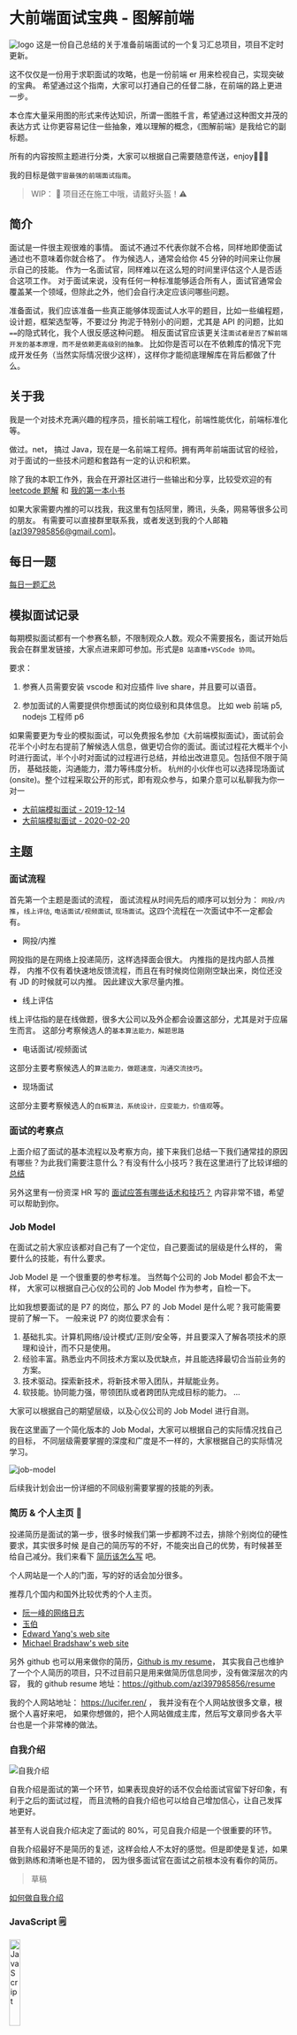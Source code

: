 # 大前端面试宝典 - 图解前端

![logo](./assets/imgs/logo.jpg)
这是一份自己总结的关于准备前端面试的一个复习汇总项目，项目不定时更新。

这不仅仅是一份用于求职面试的攻略，也是一份前端 er 用来检视自己，实现突破的宝典。
希望通过这个指南，大家可以打通自己的任督二脉，在前端的路上更进一步。

本仓库大量采用图的形式来传达知识，所谓一图胜千言，希望通过这种图文并茂的表达方式
让你更容易记住一些抽象，难以理解的概念，《图解前端》是我给它的副标题。

所有的内容按照主题进行分类，大家可以根据自己需要随意传送，enjoy🍻🍻🍻

我的目标是做`宇宙最强的前端面试指南`。

> WIP： 🚧 项目还在施工中哦，请戴好头盔！⚠️

## 简介

面试是一件很主观很难的事情。 面试不通过不代表你就不合格，同样地即使面试通过也不意味着你就合格了。
作为候选人，通常会给你 45 分钟的时间来让你展示自己的技能。
作为一名面试官，同样难以在这么短的时间里评估这个人是否适合这项工作。
对于面试来说，没有任何一种标准能够适合所有人，面试官通常会覆盖某一个领域，但除此之外，他们会自行决定应该问哪些问题。

准备面试，我们应该准备一些真正能够体现面试人水平的题目，比如一些编程题，设计题，框架选型等，不要过分
拘泥于特别小的问题，尤其是 API 的问题，比如`==`的隐式转化，我个人很反感这种问题。
相反面试官应该更关注`面试者是否了解前端开发的基本原理，而不是依赖更高级别的抽象。`
比如你是否可以在不依赖库的情况下完成开发任务（当然实际情况很少这样），这样你才能彻底理解库在背后都做了什么。

## 关于我

我是一个对技术充满兴趣的程序员，擅长前端工程化，前端性能优化，前端标准化等。

做过。net， 搞过 Java，现在是一名前端工程师。拥有两年前端面试官的经验，
对于面试的一些技术问题和套路有一定的认识和积累。

除了我的本职工作外，我会在开源社区进行一些输出和分享，比较受欢迎的有 [leetcode 题解](https://github.com/azl397985856/leetcode)
和 [我的第一本小书](https://github.com/azl397985856/automate-everything)

如果大家需要内推的可以找我，我这里有包括阿里，腾讯，头条，网易等很多公司的朋友。
有需要可以直接群里联系我，或者发送到我的个人邮箱 [azl397985856@gmail.com]。

## 每日一题

[每日一题汇总](./daily/)

## 模拟面试记录

每期模拟面试都有一个参赛名额，不限制观众人数。观众不需要报名，面试开始后我会在群里发链接，大家点进来即可参加。形式是`B 站直播+VSCode 协同`。

要求：

1. 参赛人员需要安装 vscode 和对应插件 live share，并且要可以语音。

2. 参加面试的人需要提供你想面试的岗位级别和具体信息。 比如 web 前端 p5, nodejs 工程师 p6

如果需要更为专业的模拟面试，可以免费报名参加《大前端模拟面试》，面试前会花半个小时左右提前了解候选人信息，做更切合你的面试。面试过程花大概半个小时进行面试，半个小时对面试的过程进行总结，并给出改进意见。包括但不限于简历， 基础技能，沟通能力，潜力等纬度分析。 杭州的小伙伴也可以选择现场面试 (onsite)。整个过程采取公开的形式，即有观众参与，如果介意可以私聊我为你一对一

- [大前端模拟面试 - 2019-12-14](./mock-interview/2019-12-14.md)
- [大前端模拟面试 - 2020-02-20](./mock-interview/2020-02-20.md)

## 主题

### 面试流程

首先第一个主题是面试的流程， 面试流程从时间先后的顺序可以划分为：
`网投/内推`，`线上评估`, `电话面试/视频面试`, `现场面试`。这四个流程在一次面试中不一定都会有。

- 网投/内推

网投指的是在网络上投递简历，这样选择面会很大。
内推指的是找内部人员推荐， 内推不仅有着快速地反馈流程，而且在有时候岗位刚刚空缺出来，岗位还没有 JD 的时候就可以内推。
因此建议大家尽量内推。

- 线上评估

线上评估指的是在线做题，很多大公司以及外企都会设置这部分，尤其是对于应届生而言。
这部分考察候选人的`基本算法能力，解题思路`

- 电话面试/视频面试

这部分主要考察候选人的`算法能力，做题速度，沟通交流技巧`。

- 现场面试

这部分主要考察候选人的`白板算法，系统设计，应变能力，价值观`等。

### 面试的考察点

上面介绍了面试的基本流程以及考察方向，接下来我们总结一下我们通常挂的原因有哪些？为此我们需要注意什么？有没有什么小技巧？我在这里进行了比较详细的 [总结](./topics/surface/aspects.md)

另外这里有一份资深 HR 写的 [面试应答有哪些话术和技巧？](https://www.zhihu.com/question/35953016) 内容非常不错，希望可以帮助到你。

### Job Model

在面试之前大家应该都对自己有了一个定位，自己要面试的层级是什么样的，
需要什么的技能，有什么要求。

Job Model 是 一个很重要的参考标准。 当然每个公司的 Job Model 都会不太一样，
大家可以根据自己心仪的公司的 Job Model 作为参考，自检一下。

比如我想要面试的是 P7 的岗位，那么 P7 的 Job Model 是什么呢？我可能需要提前了解一下。
一般来说 P7 的岗位要求会有：

1. 基础扎实。计算机网络/设计模式/正则/安全等，并且要深入了解各项技术的原理和设计，而不只是使用。
2. 经验丰富。熟悉业内不同技术方案以及优缺点，并且能选择最切合当前业务的方案。
3. 技术驱动。探索新技术，将新技术带入团队，并赋能业务。
4. 软技能。协同能力强，带领团队或者跨团队完成目标的能力。
   ...

大家可以根据自己的期望层级，以及心仪公司的 Job Model 进行自测。

我在这里画了一个简化版本的 Job Modal，大家可以根据自己的实际情况找自己的目标，
不同层级需要掌握的深度和广度是不一样的，大家根据自己的实际情况学习。

![job-model](./assets/imgs/topics/job-model/job-model.jpg)

后续我计划会出一份详细的不同级别需要掌握的技能的列表。

### 简历 & 个人主页 📖

投递简历是面试的第一步，很多时候我们第一步都跨不过去，排除个别岗位的硬性要求，其实很多时候
是自己的简历写的不好，不能突出自己的优势，有时候甚至给自己减分。我们来看下 [简历该怎么写](./topics/surface/resume.md) 吧。

个人网站是一个人的门面，写的好的话会加分很多。

推荐几个国内和国外比较优秀的个人主页。

- [阮一峰的网络日志](http://www.ruanyifeng.com/blog/)
- [玉伯](https://github.com/lifesinger/blog/issues?q=label:blog)
- [Edward Yang's web site](http://ezyang.com/)
- [Michael Bradshaw's web site](http://www.mjbshaw.com/)

另外 github 也可以用来做你的简历，[Github is my resume](http://pydanny.blogspot.com/2011/08/github-is-my-resume.html)，
其实我自己也维护了一个个人简历的项目，只不过目前只是用来做简历信息同步，没有做深层次的内容，
我的 github resume 地址：https://github.com/azl397985856/resume

我的个人网站地址： https://lucifer.ren/ ， 我并没有在个人网站放很多文章，根据个人喜好来吧，
如果你想做的，把个人网站做成主库，然后写文章同步各大平台也是一个非常棒的做法。

### 自我介绍

![自我介绍](./assets/imgs/topics/introduction/intro-1.jpg)

自我介绍是面试的第一个环节，如果表现良好的话不仅会给面试官留下好印象，有利于之后的面试过程，
而且流畅的自我介绍也可以给自己增加信心，让自己发挥地更好。

甚至有人说自我介绍决定了面试的 80%，可见自我介绍是一个很重要的环节。

自我介绍最好不是简历的复述，这样会给人不太好的感觉。但是即使是复述，如果
做到熟练和清晰也是不错的， 因为很多面试官在面试之前根本没有看你的简历。

> 草稿

[如何做自我介绍](./topics/introduction/intro.md)

### JavaScript 🗒️

<img src="./assets/imgs/topics/js/js-cover.png" width = "20%" height = "20%" alt="JavaScript" align=center />

JavaScript 是前端基础中的基础了，这里的面试题目层出不穷，但是核心考点还是那几个，比较高端的基本都是`词法作用域`, `EC`, `闭包`， `高阶函数`.

> 在学习接下来的东西之前，建议大家先打好基础，这里只推荐两本书，一本是《You-Dont-Know-JS》，另一本是《JavaScript: The Good Parts》。

我非常不建议你没有系统学习 JS 之前就去刷题目，这是毫无意义的，根本无法从根本上理解。
之后对前端技能的考察会越来越严格。大家系统性学习之后，推荐过来看一下我这里总结的东西，
最后去网上找一些经典的题目，通过这些题目来检查自己，而不是一开始就去网上找题目做。

这里列举了几个我觉得比较有代表且比较有意思的主题：

- [内置类型](./topics/js/buit-in-types.md)
- [作用域与闭包](./topics/js/scope&closures.md)
- [引用和操作符优先级](./topics/js/reference&priority.md)
- [原型和继承](./topics/js/prototype.md)
- [this](./topics/js/this.md)
- [执行上下文（EC）](./topics/js/EC.md)（施工中）
- [ES6+](es6+.md)（施工中）

如果上面的专题你都看过了，那么来回答几个问题看你是否真的掌握了。

- 什么是值？什么是类型？什么是变量？ 它们之间的区别和联系？
- 基本类型和引用类型的区别是什么？null 和 undefined 区别是什么？
- “一切皆对象”怎么理解？ number 也是对象么？字符串也是对象么？
- 基础类型存放在栈上，引用类型存放在堆上，请问是为什么？ 字符串是存放在栈上么？对象中有一个 number 属性，那么 number 属性是存放在堆上还是栈上？
- == 的判断逻辑是什么？
- 作用域的本质是什么？闭包和作用域的关系是什么？
- let，const，var 三者的本质不同是什么？为什么不推荐使用 var
- 数组的本质是什么，运用了什么样的设计模式？数组和对象的关系是什么？
- 原型链能够实现所谓的继承的本质原因是什么？
- 箭头函数是用来解决什么问题的？
- 什么是高阶函数？用处和用法？

### 编程题 ✍️

算法分为三部分：

- 第一部分是 leetcode 上的题目。

- 第二部分是手写题目，实现一个小功能。比如实现 bind, curry 等

- 第三部分是 leetcode 题目变种

本仓库只列举后两个部分，对于第一部分可以去我的另一个仓库 - [leetcode 题解](https://github.com/azl397985856/leetcode) 查看

另外对于不同的阶段，我们应该采取不同的刷题策略。

1. 初级阶段

看一些基础内容，比如数据结构和算法的基本知识，看一些 JS 语言基础的一些东西。

如果需要刷题的话，一定要从简单开始。

2. 中级

按照分类刷题，一个个分类突破，掌握同一类别的题目的基本解题思路和套路。

3. 高级

总结题目，做到融汇贯通，一题多解，多题同解。

4. 面试前

刷题找回感觉，如果能找到你想去的公司的真题进行练习就更好了，因此我也会考虑将题目按照公司进行分类。

> ℹ️ 以下这些题目都是自己经历或者从网上整理下来的，之后还会继续同步更新。

对于编程题，可能会让你白板写，也可能让你用 Online Editor。
因此我的建议，是掌握白板写，熟练至少一种 Online Editor，
这样可以在适当时候要求面试官让你用你熟悉的 Online Editor 书写。
比较有名的 Online Editor 有 JSBin , CodePen, StackBlitz 等，我个人比较推荐 [StackBlitz](https://stackblitz.com/)

> Tips: 如果不是白板写，一定要注意调试，即使没有做出来，但是良好的调试习惯和技能也能加分。

- [大数相加](./topics/algorthimn/bigNumberSum.md)
- [手写 bind](./topics/algorthimn/bind.md)
- [实现加法](./topics/algorthimn/bitTwoSum.md)
- [实现 curry](./topics/algorthimn/curry.md)
- [实现 compose](./topics/algorthimn/compose.md)
- [剪枝](./topics/algorthimn/cut-tree.md)
- [循环有序列表的查找](./topics/algorthimn/cycle-sorted-array.md)
- [实现深拷贝](./topics/algorthimn/deepCopy.md)
- [实现继承](./topics/algorthimn/extend.md)
- [拍平数组](./topics/algorthimn/flatten.md)
- [实现 getUrlParams](./topics/algorthimn/getUrlParams.md)
- [用 reduce 实现 map](./topics/algorthimn/implement-map-using-reduce.md)
- [用栈实现队列](./topics/algorthimn/implement-queue-using-stack.md)
- [判断是否是完全二叉树](./topics/algorthimn/isCompleteBinaryTree.md)
- [实现 lensProp](./topics/algorthimn/lensProp.md)
- [判断链表是否成环](./topics/algorthimn/linkedListCycled.md)
- [最长公共子序列](./topics/algorthimn/longestCommonSequence.md)
- [最长公共子串](./topics/algorthimn/longestCommonSubstring.md)
- [实现千分位展示](./topics/algorthimn/moneyFormat.md)
- [无序不相等数组中，选取 N 个数，使其和为 M](./topics/algorthimn/n-sum.md)
- [实现简化的 Promise](./topics/algorthimn/promise.md)
- [实现快排](./topics/algorthimn/quickSort.md)
- [周期执行某个函数 n 次](./topics/algorthimn/repeat.md)
- [字符串反转](./topics/algorthimn/reverseString.md)
- [函数节流](./topics/algorthimn/throttle.md)
- [数组去重](./topics/algorthimn/uniqueArray.md)
- [实现 Math.sqrt](./topics/algorthimn/sqrt.md)
- [判断一个字符串是否另一个字符串的子序列](./topics/algorthimn/isSequence.md)
- [实现一个极简的模板引擎](./topics/algorthimn/mono-tpl.md)
- [实现一个极简的数据响应式](./topics/algorthimn/observable.md)
- [千分位转数字](./topics/algorthimn/numFormat.md)
- [将数字转化为中文（数字是 10 万以内）](./topics/algorthimn/numToChineseStr.md)
- [已知数据格式，实现一个函数 fn 找出链条中所有的父级 id](./topics/algorthimn/findParents.md)
- [获取页面所有的 tagname](./topics/algorthimn/getAllHTMLTags.md)
- [实现 XPath](./topics/algorthimn/xpath.md)

### CSS 🦋

国外会有一些类似 `CSS/HTML 专家` 的岗位，可以看出这部分内容还是相对比较重要且难以精通的。

这里我推荐 medium 社区的，来自 Elad Shechter 的关于 CSS 架构系列文章：

- [Normalize CSS or CSS Reset?!](https://medium.com/@elad/normalize-css-or-css-reset-9d75175c5d1e)
- [CSS Architecture — Folders & Files Structure](https://medium.com/@elad/css-architecture-folders-files-structure-f92b40c78d0b)
- [CSS Architecture for Multiple Websites](https://medium.com/@elad/css-architecture-for-multiple-websites-ad696c9d334)

> 我已经联系了几个 CSS 方面的专家，之后会在这里给几个链接过去，目前还在整理中。

- [布局]() （施工中）
- [响应式]() （施工中）
- [自适应]() （施工中）
- [BEM 等 CSS 架构]() （施工中）

### 设计题 🎩

![设计题](./assets/imgs/topics/design/design-cover.jpg)

这类题目有时候是给一个情景，有时候是直接让你实现一个轮子，答案也往往是开放式的。
需要你对组件和代码设计有一定的基础。这部分主要考察候选人综合实力，思维开放性，
思维严密性，做事的方式等。

- [大量数据滚动加载](./topics/design/lazy-scroll.md)
- [如何设计一个实时检查更新的功能](./topics/design/auto-update.md)
- [设计一个新闻列表，用户已经看过的新闻，在标题后面增加“已阅读”文字](./topics/design/already-read.md)
- [实现一个轮播图组件](https://zhuanlan.zhihu.com/p/72091681)

### 设计模式 👔

掌握常见的设计模式是“术”， 掌握设计模式的原则才是“道”，
只有在“术”上下过功夫，才能明白“道”的价值。

对于常见的设计模式能够说出适用场景，如果能够结合实际项目经验就更好了。常见的有单例模式，工厂模式，代理模式，观察者模式，策略模式，模板方法模式等。

这里有一份英文系列文章[《JavaScript Design Patterns》](https://wanago.io/2019/11/11/javascript-design-patterns-1-singleton-and-the-module/)，文章的特点是不仅用 JS 还使用 TS 进行了对比讲解，另外紧跟最新技术，比如讲解外观模式的时候就是拿`React Hooks`重构举的例子。

- [单例模式](./topics/design-pattern/singleton.md)
- [策略模式](./topics/design-pattern/strategy.md)
- [代理模式](./topics/design-pattern/proxy.md)
- [观察者模式](./topics/design-pattern/observer.md)
- [适配器模式](./topics/design-pattern/adapter.md)（施工中）
- [迭代器模式](./topics/design-pattern/iterator.md) （施工中）
- [工厂模式](./topics/design-pattern/factory.md)（施工中）
- [模版方法模式](./topics/design-pattern/template.md)（施工中）
- [装饰者模式](./topics/design-pattern/decorator.md)（施工中）

### 框架 🖼️

![框架](./assets/imgs/topics/framework/framework-cover.png)

流行的框架当然也是兵家必争之地，如果你能够完全了解大型知名开源框架的代码和架构实现，那绝对是一个加分项。

框架是为了解决特定问题才出现的，脱离实际业务谈框架选型以及优劣都是耍流氓。我们需要了解到各个框架在
什么情况下产生的，他们是为了解决什么问题，适合的场景是什么样的，有什么不足等。只有对这些
都非常熟悉，才能够在业务中作出合理的取舍，才能赢得面试官的认可。

#### React

React 考察的点就那么几点，从简单的生命周期，特定 API 的使用。 到 SetState 的原理，
虚拟 DOM，以及 DOM diff 算法等。 这部分需要大家对 React 有系统性认识。

如果你想系统性学习 React，推荐看官网。
除了官网，我这里推荐一份资料 - [全面介绍 React](https://jscomplete.com/learn/complete-intro-react#managing-side-effects)

这部分其实可以参考我之前开的一个仓库 [从零开始开发一个 React](https://github.com/azl397985856/mono-react)

我后期会陆续增加一些对于 React 常见问题的汇总，大家保持关注即可。

如果上面的专题你都看过了，那么来回答几个问题看你是否真的掌握了。

- React 的虚拟 DOM diff 算法一定比直接操作 DOM 快么？为什么？

#### Redux

官方给出的介绍是“Redux is a predictable state container for JavaScript apps.”。

Redux 中核心就是一个单一的 state。state 通过闭包的形式存放在 redux store 中，保证其是只读的。如果你想要更改 state，只能通过发送 action 进行，action 本质上就是一个普通的对象。

我用 20 行代码左右实现了一个迷你版本的 redux，帮助自己理解 redux 的核心思想，这里是 [原文](https://juejin.im/post/5a9e6a61f265da239866c7a3)。

相信你可以自己实现出一个 redux，那么你会对 redux 的本质有更深入的理解，这个时候再去学习 redux 中间件机制等高级内容才会得心应手。

#### Vue

> vue 部分我建议等到 vue 更新 3.0 之后再去研究 ta。

#### Vuex

> vuex 部分我建议等到 vue 更新 3.0 之后再去研究 ta。

### 浏览器

<img src="./assets/imgs/topics/browser/browser-cover.png" width = "40%" height = "40%" alt="浏览器" align=center />

- [事件模型](./topics/browser/event.md)

- 浏览器安全策略

- 事件循环

- BOM API

- Chrome 浏览器中的进程和线程

### 小程序

<img src="./assets/imgs/topics/mini-program/mini-program-cover.jpg" alt="node" width="70%" align=center />

小程序的特点：

1. 即插即用，
2. 拥有 native 和跨端（不同操作系统）的能力
3. 性能比 H5 好

面试的时候多会问小程序的多线程架构，以及多个 webview 是如何和 JS 线程通信的，JS 线程又是如何和 native 通信的。

- [小程序架构](./topics/mini-program/architecture.md)

### 原生通信

如果你做过混合式开发的话，原生通信一定是不能绕过的点。
很多时候我们使用的都是封装好的方法，我们可以直接调用，甚至支持
Promise 这种模式。 使用起来就好像“浏览器的原生 API”一样方便。
这从某种程度上来说，扩展了浏览器的功能。

- [h5 与原生 app 交互的原理](https://segmentfault.com/a/1190000016759517)

### 网络

网络这部分虽然不需要我们像`网络工程师`一样熟悉很多底层细节，
但是我们至少需要有一个高层次的抽象的思维来看待网络这个世界，
从而帮助我们更好地理解它，并且利用它去解决一些问题，典型的就是性能优化，
其实线上定位问题等有时候也需要你懂一点网络知识。
作为面试，可能需要你准备得更为深入一点。

对于网络这部分，最重要的是要有一个大的概念，下面也会介绍。

![network-cover](./assets/imgs/topics/network/network-cover.jpg)

- [协议森林（大话网络协议）](https://www.cnblogs.com/vamei/archive/2012/12/05/2802811.html)
- [从输入 URL 到页面展示发生了什么]() （施工中）
  > 上面这个我会写地非常详细，敬请期待
- [输入 ping IP 后敲回车，发包前会发生什么？](./topics/network/ping.md)
- [网络通讯模型](./topics/network/network-model.md)
- [子网掩码](./topics/network/net-mask.md)
- [TCP](./topics/network/tcp.md)
- [UDP](./topics/network/udp.md)（施工中）
- [HTTP](./topics/network/http.md)
- [HTTPS](./topics/network/https.md)（施工中）
- [DNS](./topics/network/dns.md)（施工中）

如果上面的专题你都看过了，那么来回答几个问题看你是否真的掌握了。

- WebSocket 工作在七层（或者四层）中的哪一层？和 HTTP 是什么关系？ 是基于 UDP 的还是 TCP 的？
- TCP 为什么是三次握手？为什么是四次挥手？
- CDN 的工作原理是什么？
- 运营商劫持是什么？如何防范？
- HTTPS 一定是安全的么？如果不是，那么在什么情况下是不安全的？
- 如何劫持 HTTPS 请求。 比如你需要抓 HTTPS 的包，怎么做？
- 支付宝和微信的离线支付是怎么做的？
- Token 和 Cookie 有什么区别和联系呢？其分别是为了解决什么样的事情？
- WebSocket 需要 cookie 么？为什么？
- WebSocket 是怎么实现点对点通信和广播通信的？
- 如果访问你的 APP 很慢，你自己无法重现。 初步定位到网络问题， 那么你怎么能具体定位到问题呢？
- traceroute, Ping 的原理是什么？
- 192.168.0.1 和 192.168.1.1 如何通信？
- DNS 是如何泄漏个人隐私的？怎么防范？
- 从网络协议模型（七层 or 四层）的角度分析一下，浏览器访问 192.168.3.4:8088 的具体过程。

### node

<img src="./assets/imgs/topics/node/node-cover.png" alt="node" width="50%" align=center />

> 预计 11 月份开始整理

如果你要做全栈或者后端，那么 node 是一个相对平滑的选择

- [node 基础 API](./topics/node/basic.md)（施工中）
- [node 集群](./topics/node/cluster.md)（施工中）
- [node 监控](./topics/node/monitor.md)（施工中）
- [node 底层架构和原理](./topics/node/internal.md)（施工中）
- [Deno (Ryan Dahl 2018 年 11 月台北 JSDC 演讲 PPT 翻译版）](https://zhuanlan.zhihu.com/p/51017778)
- [What’s Deno, and how is it different from Node.js?](https://blog.logrocket.com/what-is-deno/)
- [Deno, A New Way to JavaScript?(Vedio)](https://www.youtube.com/watch?v=z6JRlx5NC9E)
- [express 和 koa 等 web 框架](./topics/node/web-framework.md)（施工中）

如果上面的专题你都看过了，那么来回答几个问题看你是否真的掌握了。

- node 如何充分利用多核 CPU？
- node 是如何实现多个进程监听同一个端口的？为什么不会报“端口被占用”？
- deno 相对 node 有哪些优化？
- node 中的 buffer 是什么？ Stream 是什么？ 流的种类有哪些？听说过 pull-stream 么？

### 操作系统 💻

- [内存分配](./topics/os/memory/allocation.md)
- [线程和进程](./topics/os/process/thread.md)（施工中）

### 包管理 📦

随着前端项目越来越复杂，我们需要组织的模块数量增加，包管理慢慢浮出水面，
大家都开始讨论这个东西。 很多时候，一个项目的业务代码还不到依赖项的 1%。

我们拿三个比较经典的包管理工具来讲解一下他们试图解决的问题，以及分别的优缺点，
按照时间线来说他们分别是 npm,yarn, tink。

- [npm](http://npmjs.com)
- [yarn](https://yarnpkg.com/zh-Hans/https://yarnpkg.com/zh-Hans/)
- [tink](https://github.com/npm/tink)

### 性能优化 ⏩

性能优化是在面试中被问到的最多的题目了，这部分需要候选人有足够的深度和广度才能回答的比较全面，也是
很容易体现候选人实力的一个点了。

在互联网网站百花齐放的今天，网站响应速度是用户体验的第一要素，其重要性不言而喻，这里有几个关于响应时间的重要条件：

用户在浏览网页时，不会注意到少于 0.1 秒的延迟；

少于 1 秒的延迟不会中断用户的正常思维， 但是一些延迟会被用户注意到；

延迟时间少于 10 秒，用户会继续等待响应；

延迟时间超过 10 秒后，用户将会放弃并开始其他操作；

因此大家都开始注重性能优化，很多厂商都开始做一些性能优化。比较有名的是雅虎军规，不过随着浏览器和协议等的发展，有一些已经逐渐被淘汰了。因此建议大家以历史的目光看待它。比如。尽量减少 HTTP 请求数这一条，在 HTTP2 协议下就不管用了，因为 HTTP2 实现了 HTTP 复用，HTTP 请求变少，反而降低性能。因此一定要结合历史环境看待具体的优化原则和手段，否则会适得其反。

> 雅虎军规中文版： http://www.cnblogs.com/xianyulaodi/p/5755079.html

随着移动互联网的高速发展，移动终端的数量正在以指数级增长，很多厂商对于移动端体验都开始重视起来了。比如 Google Chrome 的工程师 Alex 就提出了 Progressive Web App（以下简称 PWA），用来提高移动端 web 的性能。PWA 的核心是 Service Worker， 通过它可以使得在 JS 主线程之外，程序员通过编程的方式控制网络请求，结合浏览器本身的缓存，往往可以达到非常棒的用户体验。PWA 提出了许多类似 Native 的“功能”- 比如离线加载和桌面快捷方式，使得移动端 web 体验更加友好。另外加上 web 端本身的特性-比如快速迭代，可索引（你可以通过搜索引擎搜索，而 native app 则不行）等，使得更多的人投入到给 web 端用户提供更佳的用户体验的 PWA 中去。Google 在更早的时候，提出了 AMP。 2017 年 Google dev 上海站就宣传了 PWA 和 AMP，并且通过一张动图形象地展示了两者（PWA 的 P 和 A 翻过来，然后 W 上下翻转就是 AMP，反之亦然）。AMP 是一种面向手机端的轻量级的 web 展现，通过将重量级元素重新实现等方式提高了手机端性能。 另外诸如使用 asm.js 使得代码更容易编译成机器指令，也是性能优化的一环。如果你仔细查看应用执行的 profile 的时候，你会发现 js 代码 compile 的时间会很久，尤其你写了很多无用 js 代码，或者没必要第一时间执行的代码的时候，这种影响更加大。js 代码最终也是编译成二进制给机器执行，而 js 是动态语言，也就是说 js 代码是执行到哪编译到哪，这是和 java 这样的静态语言的一个很大的差别。V8 已经对这部分做了相当大的优化，一般情况下我们不必担心，通常来讲这也不会成为性能瓶颈，因为这些时间和网络 IO 的时间根本不是一个数量级。但是在特定场合，提前编译成更容易解释执行的代码，可能就会派上用场。

这部分可以参考我之前写的 [文章](https://github.com/azl397985856/automate-everything/blob/master/docs/chapter4.md)

如果上面的专题你都看过了，那么来回答几个问题看你是否真的掌握了。

- 一个应用使用一段时间就会很卡，可能是什么原因？
- 一个应用首屏加载时间超级长，如果让你来优化，你会怎么做？
- 前端常见的优化手段有哪些？
- 性能优化的闭环是什么？

### 编程范式

常见的编程范式有`函数式编程`、`面向对象编程`、`响应式编程`等。

在面向对象编程的世界，程序是一系列相互作用（方法）的对象，而在函数式编程的世界，程序会是一个无状态的函数组合序列。
在响应式变成的世界里，程序就是流的组合和操作。

不同的编程范式有着不同的适用场景，因此了解各种编程范式是很有必要的。

#### 面向对象 👧🏻

施工中

#### 函数式编程

函数式编程的思想非常先进，其天生的可预测性（也可以说是可测试）, 更细粒度的代码（逻辑）重用，以及天生支持并行等特点， 已经被也业内越来越多的人认可。由于其很高的学习门槛导致大多人并不了解它，或者只是知道概念，并不能够理解并运用函数式编程。

这个是我之前写的 [函数式编程系列教程](https://github.com/azl397985856/functional-programming)

#### 响应式编程

施工中

### 状态管理

状态管理这个东西在 React 和 Vue 这种视图框架大规模出现之后才出现的东西，
因此 React 或者 Vue 只是解决了状态到视图的映射关系，没有解决数据的产生和维护问题，
因此状态管理框架应运而生，比较著名的有 redux， mobx，vuex 等。

- [状态管理的本质是什么？我们为什么需要它]() （施工中）

如果上面的专题你都看过了，那么来回答几个问题看你是否真的掌握了。

- GraphQL 可以当作状态管理框架使用么？
- 我为什么要用状态管理框架，直接存到全局不香么？

### 项目经验

<img src="./assets/imgs/topics/project/project-cover.png" alt="project" align=center />

技术面试关心的一方面是你的技术基础，包括深度广度，编码能力，另一方面关注你的经验，即你做过的项目。

关于这部分要突出项目的难点，核心问题，如果没有特别的难点，你应该问下自己你对项目做过的思考，有什么优化点和不足，
包括团队和自身。

- [你的项目难点是什么](./topics/project/pain-in-the-ass.md)
- [做过的项目中技术架构是什么样的，可以优化么]() （施工中）

### 安全 🔐

> 如果岗位对 node 有要求，那么安全问题肯定会更多，因此这部分需要更加关注。

- [XSS](https://tech.meituan.com/2018/09/27/fe-security.html)
- [csrf](https://juejin.im/post/5bc009996fb9a05d0a055192)
- [运营商劫持](http://bigsec.com/bigsec-news/wechat-16824-yunyingshangjiechi)

### seo

SEO 一直是一个非常重要的话题，尤其是依赖搜索引擎排名的系统和网站。

虽然是一个很老的领域了，但是搜索引擎优化是在客户端渲染流行之后，又重新被捡起来，开始重视的一个东西。

### shell

在工作中，我们时不时会做一些自动化或者批处理，这个时候掌握 shell 一种相对直接完成任务的方式。
shell 功能强大且移植性好，尤其在运维领域被广泛使用。我单独有一个项目是专门 [学习 shell](https://github.com/azl397985856/learn-shell) 的，感兴趣的可以关注一下。

作为程序员，掌握 shell 是一种进阶。

- [基础命令](./topics/shell/cmds.md)（施工中）
- [基础语法](./topics/shell/grammar.md)（施工中）

### ssr

其实网页早起都是 SSR，只不过为了提高性能和用户体验，大家开始转向 SPA，SPA 开始流行之后带来了两个问题：

1. SEO 不友好

2. 首次渲染时间长，导致诸如白屏时间长等问题

为了解决这两个问题，大家开始考虑使用 SSR + CSR 的方式。 其中也踩了无数的坑，到现在 SSR 相对而言已经比较成熟了。

### typescript

TS 是 JS 的超集，提供了很多 JS 没有的特性，尤其是 ES6 之前。ES6+的很多东西也是借鉴了 TS。

TS 对于构建大型系统有着得天独厚的优势，丰富的类型签名就是天生的最好的文档，因此它会及时更新，不存在代码和文档不一致的情况。
使用接口定义可以实现很好的协同，也可以避免一些潜在的 bug。

总之 TS 是一个非常值得学习的强类型语言。

### v8

<img src="./assets/imgs/topics/v8/v8-cover.jpg" width = "50%" height = "50%" alt="V8" align=center />

> 还没开始整理

- [垃圾回收器](./topics/v8/gc.md)（施工中）
- [预测优化](./topics/v8/gc.md)（施工中）
- [shapes 和 inline cache](./topics/v8/shapes-and-inline-cache.md)（施工中）

### 标准化

标准这个东西真的很重要，非常遗憾的是国内没有什么知名标准化的组织，都是在国外。

标准化能给我们带来什么？ 那就太多了，如果没有标准化，我们的世界不能想象会乱成什么样。

想象一下如果没有`USB` `TypeC`等这些规范，我们会多么不方便，更不要说别的了。

前端的标准化组织化就两个，一个是`TC39`, 一个是`W3C`，关注好这两个组织，
对于你理解大方向很关键。 下面是官方的 Github 仓库：

- [ECMA TC39](https://github.com/tc39?type=source)
- [W3C](https://github.com/w3c?type=source)

> 重点关注一些标准化组织的信息和社区的讨论。

这里再介绍一个 justjavac（迷渡）创建的中文版的 [介绍最新的 ECMAScript/JavaScript 规范，以及 TC39 的提案进度 ](https://esnext.justjavac.com/)
，这里可以了解到一些 TC39，以及 ES 最新的一些资讯信息。

### 模块化

我在 [模块化和组件化](https://github.com/azl397985856/automate-everything/blob/master/docs/chapter2.md) 这篇文章
讲解了模块化的一部分基础知识，在这里我还会讲解一些大家对模块化的误区，以及一些经典问题，eg: AMD，cjs,umd,esm 区别问题

- [循环引用问题](./topics/modular/circular.md)

### web assembly

WebAssembly 是一种可以使用非 JavaScript 编程语言编写代码并且能在浏览器上运行的技术方案。

- [什么是 web assembly](./topics/wasm/what.md)

### WebRTC

Web Realtime Communication（简称 WebRTC），是一种广泛应用在前端的音视频通信技术。事实上，它不仅仅可以用来处理音视频，还可以使用`RTCDataChannel` API 处理别的数据。如今 WebRTC 已经被主流浏览器所支持。

![](https://tva1.sinaimg.cn/large/006tNbRwgy1gb5hv2c15lj30za0h1wh8.jpg)

WebRTC 的功能主要有：

- 获取本地用户的音视频流（通俗理解为打开摄像头和麦克风，并且麦克风和摄像头的数据能够被你拿到并处理）
- 获取远程用户的音视频（通俗理解为上面的基础上，进行视频通话）
- 录制音视频
- 传递数据

值得注意的是，WebRTC 是点对点通信（P2P）。关于 WebRTC 的入门学习资料，我推荐直接看官方的 [codelabs](https://codelabs.developers.google.com/codelabs/webrtc-web/#0)，拥有互动式学习体验哦。

### 工作流 ⏳

<img src="./assets/imgs/topics/work-flow/work-flow-cover.png" width = "70%" height = "70%" alt="wf" align=center />

工作流是一个偏工程的话题，这部分主要考察候选人工程能力和意识。
工作流指的是日常开发中的各个环节的组合，下面我们一一讲解。

#### 构建器

可以参考我之前开的一个仓库 [从零开始开发一个 Webpack](https://github.com/azl397985856/mono-webpack)

当然了解了 webpack 的基本原理还不够，面试中还会问一些工程性的问题，比如：

- [如何用 webpack 管理应用的环境相关配置]() （施工中）
- [如何用 webpack 做一些基础的性能优化]()（施工中）
- [如何用 webpack 的配置项如何管理]()（施工中）

#### 触发器

施工中

#### linter

linter 是为了帮我我们找出 bug 而存在的，不要过分高估它的功能，用它来代替 code review 或者 formatter 的工作。

#### 格式化

格式化应该是自动的，不应该是手动的。 每个团队的格式化标准可能都不一样，不要
让人去适应这些，没有什么意义，而是交给工具去做。

#### 任务管理

在 npm 出现之前，做任务管理的方式主要是自己处理或者记住第三方库，比如`grunt`，但是 npm 出现之后，
大家发现其实`npm script` + `构建工具`就可以解决前端绝大多数问题了。包括 VSCODE 中的任务管理，其实
都有和 npm 有着很好的集成。

![task-runner](./assets/imgs/topics/work-flow/task-runner.jpg)

我们这里主要讲讲如何通过`npm script`来做前端的任务管理，从而打造高效的前端工作流程。

#### 版本管理

这里的版本管理指的是发布过程的版本管理，即我不通过回滚代码的情况，也可以做软件版本管理。

#### 代码管理

Git，SVN 只是代码管理的工具，不等同于代码管理。

项目代码需要有一个好的架构，需要高内聚低耦合，把各功能模块尽可能的分解成独立的，
在做真正的代码管路之前，我们要思考几个问题：

- 我们为什么要做代码管理 ？不做代码管理可以么？
- 做代码管理，主要的内容是什么？

最后我们再去研究怎么去做，这才是一个本应该有的流程。
不要一上来就是分支管理，git 操作，git workflow 啥的，会被绕进去，
到头来用工具解决了什么问题都不知道。

参考：

- [building QuickBooks: How Intuit Manages 10 Million Lines of Code](http://www.drdobbs.com/tools/building-quickbooks-how-intuit-manages-1/240003694)
- [Why Google Stores Billions of Lines of Code in a Single Repository](https://m.cacm.acm.org/magazines/2016/7/204032-why-google-stores-billions-of-lines-of-code-in-a-single-repository/fulltext)
- [Git 速学](https://github.com/azl397985856/git)

#### 前处理/后处理

> 待整理

### 监控

- 监控源码变更（比如基础库变更警告）
- 监控报错
  - 脚本报错
  - 接口/业务出错
- 性能监控

### 测试

- 测试的原则和基本方式
- 测试的类型
  - 单元测试
  - 接口测试
  - UI 自动化测试（核心流程回归的 UI 自动化）
- 测试框架
- 测试工作流

### 数据层

- BFF
- [干货 | 万字长文全面解析 GraphQL，携程微服务背景下的前后端数据交互方案](https://mp.weixin.qq.com/s/PovMmO6ddcpBO5A2WtY89Q)

### 跨端

跨端开发是一种权衡，一种开发效率和极致性能的权衡。
就好像虚拟 DOM 一样，虚拟 DOM 其实也是一种权衡，也是开发效率，维护性和极致性能之间的权衡。
如果你足够细心你会发现软件工程有很多这样的权衡。

#### flutter

Flutter 是谷歌的移动 UI 框架，可以快速在 iOS 和 Android 上构建高质量的原生用户界面。
Flutter 可以与现有的代码一起工作。在全世界，Flutter 正在被越来越多的开发者和组织使用，并且 Flutter 是完全免费、开源的。

#### RN

> 使用 JavaScript 和 React 编写原生移动应用

#### weex

<img src="./assets/imgs/topics/write-one-run-everywhere/weex/weex-cover.png" width = "50%" height = "50%" alt="weex" align=center />

- [weex 架构设计](./topics/write-one-run-everywhere/weex/architecture.md)

### 正则表达式

> 正则表达式是一组由字母和符号组成的特殊文本，它可以用来从文本中找出满足你想要的格式的句子。

正则表达式其实就是在执行搜索时的格式，这部分内容比较枯燥和难懂，需要多加练习才能掌握。

这里推荐几个关于正则表达式的，我收藏的一些资源：

- [快速交互式学正则](https://github.com/ziishaned/learn-regex)
- [可视化正则表达式](https://regexper.com/)

当然如果你比较喜欢直接用别人写好的，这里还有 [一份资料](https://any86.github.io/any-rule/)，可能适合你。

如果你学习的差不多了，那么就针对性找几道正则的题目练习一下，你可以去我的《编程题》主题中地 [正则题目](./topics/algorthimn/regularExpressions.md) 练习一下。

### 微前端

前端是一种类似于微服务的架构，它将微服务的理念应用于浏览器端，即将 Web 应用由单一的单体应用转变为多个小型前端应用聚合为一的应用。各个前端应用还可以独立运行、独立开发、独立部署。

微前端是一种架构风格，其中众多独立交付的前端应用组合成一个大型整体。

微前端目前已经到了实践阶段，虽然没有特别成熟的社区和解决方案，
但是不得不承认这是一种趋势，就像几年前的数据驱动一样。[技术雷达](https://www.thoughtworks.com/radar/techniques/micro-frontends)
也阐述了微前端目前所处的历史阶段。

使用微前端，主要有如下好处：

1. 由于代码可以独立开发，部署等。因此如果拆分良好的话代码会更少，更容易维护。

2. 不同的业务部门合作更加容易，团队更加独立自治。

3. 对于遗留系统，我们可以选择微前端的方式进行改造，而不是直接改变遗留系统的内部实现，
   相对而言更加稳健。

一个典型的微前端系统大概是这样的：

![micro-frontend-cover](./assets/imgs/topics/micro-fe/micro-fe-cover.webp)
（图片来自： https://martinfowler.com/articles/micro-frontends.html）

这里后续会系统性列举一些微前端的资料。

### 编译/转义

- [AST]() （施工中）

### 可访问性 ♿

可访问性一直是容易被忽略的一个点，这里我们简单聊一下前端的可访问性。

根据 W3C 的定义，有生理缺陷的人也能轻松使用，更确切地说是能够感受、理解、操作产品（比如网站、工具…各种现代技术），就可以被称为"无障碍"(accessibility)。
闭着眼睛使用你的产品，测试看看它是否是"无障碍"的。在无法用眼看无法用鼠标，仅仅通过屏幕阅读软件对界面 的描述去操作你的产品时，人们还能顺利地使用那些呕心沥血做出来的功能吗？

- [开发者必备 — Web 无障碍手册](https://link.zhihu.com/?target=https%3A//www.telerik.com/blogs/web-accessibility-guidebook-for-developers)
  > 译文地址： https://zhuanlan.zhihu.com/p/76438798

### 新技术 🆕

> 还没开始整理

面试经常会问一些你最近都在关注什么技术？或者直接就某一个新技术进行提问。
以下是我整理的一些个人认为比较新且有前景的技术：

- AI 人工智能正在改变着我们的生活，前端也不例外
- [Serverless 使得开发更聚焦](./topics/new-tech/serverless.md)
- IOT/AR/VR 带来的交互形式的变化
- 可视化
- PWA

### 前端之外

很多时候用人单位会对《前端工程师》有“后端”，“运维”方面的要求，不过都是浅层次的。
不过大家还是要对这些知识有所了解才行，最起码不能有“这是后端的责任，这是运维的责任”的观念。

当然不排除有的公司需要你`多而精`，让你一个人打通整个产品线，这个时候你要考虑一下要不要选择这家公司。

用人单位普遍的技能要求有：

- [Java 基础学习（廖雪峰）](https://www.liaoxuefeng.com/wiki/1252599548343744)
- [Python 开发基础 （微软出品）](https://github.com/microsoft/c9-python-getting-started)
- [Go 语言圣经（英文版）](http://www.gopl.io/)
  > [Go 语言圣经（中文版）](http://shouce.jb51.net/gopl-zh/)
- [运维知识](./topics/ends/ops.md)（施工中）
- [Github 和博客](./topics/ends/share.md)（施工中）

上面的东西选择性掌握即可，这可以说是加分项，一般不会要求这些都掌握的。

### 技术之外

对于纯技术岗位来说，越往上走，对于具体技术的要求越来越低，更多的是学习能力和经验。不同的人思考方式不同，这很有可能直接决定了你的高度。这里推荐几个业界比较认可的社区人物的文章，共勉！

- [2019-05-sorrycc-思考和表达的方法论](https://www.yuque.com/docs/share/cf820bd8-4f4c-4ecf-942f-4e4e4a391d4f)

### 各大公司面试信息

> 声明：⚠️ 其中 P 级别的划分是结合自己对题目难度的理解，以及作者本人的陈述定义的。
> 这部分是很难定义的，但是为了给出大致的边界，我这里还是做了分类。如有不妥，请多多包涵。

- 阿里巴巴

1.  P5

- [面试分享：2018 阿里巴巴前端面试总结（题目+答案）](https://juejin.im/entry/5a968ba56fb9a06340524128)

2.  P6

- [前端面试分享：两年经验社招-阿里巴巴](https://segmentfault.com/a/1190000013538920)
- [面试分享：一年经验初探阿里巴巴前端社招](https://github.com/jawil/blog/issues/22)
- [阿里巴巴前端面试分享-社招（p6）](https://zhuanlan.zhihu.com/p/57131643)

- 头条

1.  P4

- [今日头条前端面试-2018.03.23](https://blog.csdn.net/csu_passer/article/details/79668028)
- [记一次字节跳动前端面试，已拿 offer](https://www.nowcoder.com/discuss/177482)
- [字节跳动 前端 三面面经](https://www.nowcoder.com/discuss/171705)
- [2019 字节跳动春招 web 前端面试题 一面](https://www.nowcoder.com/discuss/170779)
- [字节跳动前端实习一面二面 HR 面面经](https://www.nowcoder.com/discuss/170549)
- [头条前端一面](https://www.nowcoder.com/discuss/171320)
- [记一次今日头条前端面试](https://www.imooc.com/article/40112)

2.  P5

- [前端面试-今日头条](https://github.com/linghuam/myblog/blob/master/source/_others/%E5%89%8D%E7%AB%AF%E9%9D%A2%E8%AF%95-%E4%BB%8A%E6%97%A5%E5%A4%B4%E6%9D%A1.md)
- [字节跳动春招前端三轮面经](https://www.nowcoder.com/discuss/167553)
- [今日头条前端三轮面试面经](https://www.nowcoder.com/discuss/105513)

3.  P6

- [字节跳动，前端面试](https://www.nowcoder.com/discuss/174632)

### HR

到了这一步说明技术上没有什么问题了，接下来就是 HR 看你这个人价值观是否符合了。

> 草稿

- [和 HR 沟通](./topics/hr/hr.md)
- [面试结果的自我感知](./topics/hr/sense.md)

### 模拟面试

模拟面试指的是按照实际的面试流程进行模拟，常见的有测试题目模拟，现场模拟。

测试题目模拟会比较多，大家可以使用 OJ 平台进行测试，也可以找一些题目自己测试。

现场模拟通常需要一些资深的面试官对你进行考察，你可以找自己的同事或者前辈，也可以花钱
找别人帮忙。 当然如果你不嫌弃，找我进行`Mock Interview` 也是可以的，
我的个人邮箱 [azl397985856@gmail.com]

这里列举一些测试题目：

- [Front-end-Developer-Interview-Questions](https://github.com/h5bp/Front-end-Developer-Interview-Questions)
- [Interview Questions for front-end-Developer](http://thatjsdude.com/interview/#)
- [javascript-questions](https://github.com/lydiahallie/javascript-questions)
- [front-end-interview-handbook](https://github.com/yangshun/front-end-interview-handbook)
- [30 seconds of code](https://30secondsofcode.org/)
- [软技能题目集合 ](https://zhuanlan.zhihu.com/p/73874112)

## 关注我

最近我重新整理了下自己的公众号，并且我还给他换了一个名字《脑洞前端》，它是一个帮助你打开大前端新世界大门的钥匙 🔑，在这里你可以听到新奇的观点，看到一些技术尝新，还会收到系统性总结和思考。

我会尽量通过图的形式来阐述一些概念和逻辑，帮助大家快速理解，图解前端是我的目标。

之后我的文章同步到微信公众号 脑洞前端 ，您可以关注获取最新的文章，或者和我进行交流。

回复`大前端`拉你进“前端交流群”

<img src="./assets/imgs/gongzhonghao.jpeg" width = "50%" height = "50%" alt="gongzhonghao" align=center />

## 声明

本仓库的所有内容都是本人自己整理的，因此可能有不够完善，优秀甚至错误的地方，大家可以随意提问题。

对于前端的技能图谱，我比较推荐 [这个网站](https://roadmap.sh/frontend)。
这个网站相对于其他的前端技能图谱，更新地更快一点，其他的技能图谱很多都落伍了。

## 贡献

- 项目刚刚创建，个人精力有限。再加上有些东西我本人也不是很精通，因此邀请各路仙友加入到这个项目中来，欢迎大家认领相应的模块，当然也可以添加新的模块。
- 如果有想法和创意，请提 [issue](https://github.com/azl397985856/fe-interview/issues) 或者进群提
- 如果想贡献代码，请提 [PR](https://github.com/azl397985856/fe-interview/pulls)
- 如果需要修改项目中图片，[这里](./assets/drawio/) 存放了项目中绘制图的源代码， 大家可以用 [draw.io](https://www.draw.io/) 打开进行编辑。

## License

[Apache-2.0](./LICENSE.txt)
